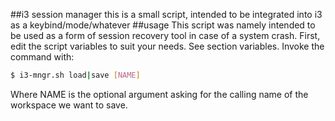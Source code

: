 ##i3 session manager
this is a small script, intended to be integrated into i3 as a keybind/mode/whatever
##usage
This script was namely intended to be used as a form of session recovery tool
in case of a system crash.
First, edit the script variables to suit your needs. See section variables.
Invoke the command with:
```sh
$ i3-mngr.sh load|save [NAME]
```
Where NAME is the optional argument asking for the calling name of the workspace we want to save.

